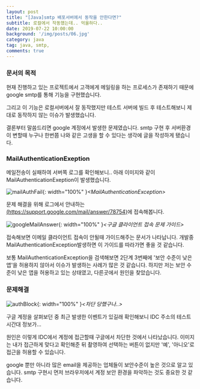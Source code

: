 ```yaml
---
layout: post
title: "[Java]smtp 배포서버에서 동작을 안한다면?"
subtitle: 로컬에서 작동했는데.. 억울하다..
date: 2019-07-22 10:00:00
background: '/img/posts/06.jpg'
category: java
tag: java, smtp,
comments: true
---
```

### 문서의 목적
현재 진행하고 있는 프로젝트에서 고객에게 메일링을 하는 프로세스가 존재하기 때문에 google smtp를 통해 기능을 구현했습니다. 

그리고 이 기능은 로컬서버에서 잘 동작했지만 테스트 서버에 빌드 후 테스트해보니 제대로 동작하지 않는 이슈가 발생했습니다. 

결론부터 말씀드리면 google 계정에서 발생한 문제였습니다. smtp 구현 후 서버환경이 변할때 누구나 한번쯤 나와 같은 고생을 할 수 있다는 생각에 글을 작성하게 됐습니다.

### MailAuthenticationExeption
메일전송이 실패하여 서버쪽 로그를 확인해보니.. 아래 이미지와 같이 MailAuthenticationExeption이 발생했습니다.

![mailAuthFail](/img/posts/java/mail-authentication-exception.png){: width="100%" }*\<MailAuthenticationException\>*

문제 해결을 위해 로그에서 안내하는 [(https://support.google.com/mail/answer/78754)](https://support.google.com/mail/answer/78754)에 접속해봅니다.

![googleMailAnswer](/img/posts/java/google-mail-answer.png){: width="100%" }*\<구글 클라이언트 접속 문제 가이드\>*

접속해보면 이메일 클라이언트 접속이 안될때 가이드해주는 문서가 나타납니다. 개발중 MailAuthenticationException발생하면 이 가이드를 따라가면 좋을 것 같습니다.

보통 MailAuthenticationException을 검색해보면 2단계 3번째에 '보안 수준이 낮은 앱'을 허용하지 않아서 이슈가 발생하는 사례가 많은 것 같습니다. 하지만 저는 보안 수준이 낮은 앱을 허용하고 있는 상태였고, 다른곳에서 원인을 찾았습니다.

### 문제해결

![authBlock](/img/posts/java/auth-block.png){: width="100%" }*\<차단 당했구나..\>*

구글 계정을 살펴보던 중 최근 발생한 이벤트가 있길래 확인해보니 IDC 주소의 테스트 시간대 정보가... 

원인은 이렇게 IDC에서 계정에 접근할때 구글에서 차단한 것에서 나타났습니다. 이미지는 내가 접근하게 맞다고 확인해준 뒤 촬영하여 선택하는 버튼이 없지만 '예', '아니오'로 접근을 허용할 수 있습니다.

google 뿐만 아니라 많은 email을 제공하는 업체들이 보안수준이 높은 것으로 알고 있습니다. smtp 구현시 먼저 브라우저에서 계정 보안 환경을 파악하는 것도 중요한 것 같습니다.